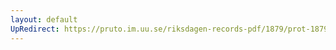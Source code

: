 ```yaml
---
layout: default
UpRedirect: https://pruto.im.uu.se/riksdagen-records-pdf/1879/prot-1879--ak--057/prot-1879--ak--057_034.pdf
---
```

